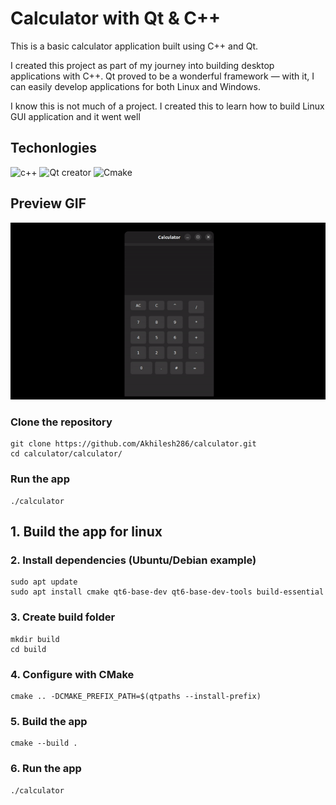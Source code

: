 # Calculator with Qt & C++
This is a basic calculator application built using C++ and Qt.

I created this project as part of my journey into building desktop applications with C++. Qt proved to be a wonderful framework — with it, I can easily develop applications for both Linux and Windows.

I know this is not much of a project. I created this to learn how to build Linux GUI application and it went well  

## Techonlogies
![c++](https://img.shields.io/badge/C++-00599C?style=for-the-badge&logo=c%2B%2B&logoColor=white)
![Qt creator](https://img.shields.io/badge/Qt-8A2BE2?style=for-the-badge&logo=c%2B%2B&logoColor=white)
![Cmake](https://img.shields.io/badge/cMake-8A2BE2?&color=%2300b87c&style=for-the-badge&logo=c%2B%2B&logoColor=white)

## Preview GIF
![Demo](./calculator-preview.gif)

### Clone the repository
<pre><code>git clone https://github.com/Akhilesh286/calculator.git
cd calculator/calculator/
</code></pre>

### Run the app
<pre><code>./calculator</code></pre>

## 1. Build the app for linux 

### 2. Install dependencies (Ubuntu/Debian example)
<pre><code>sudo apt update
sudo apt install cmake qt6-base-dev qt6-base-dev-tools build-essential
</code></pre>
### 3. Create build folder
<pre><code>mkdir build
cd build
</code></pre>

### 4. Configure with CMake
<pre><code>cmake .. -DCMAKE_PREFIX_PATH=$(qtpaths --install-prefix)
</code></pre>


### 5. Build the app
<pre><code>cmake --build .
</code></pre>

### 6. Run the app
<pre><code>./calculator
</code></pre>
